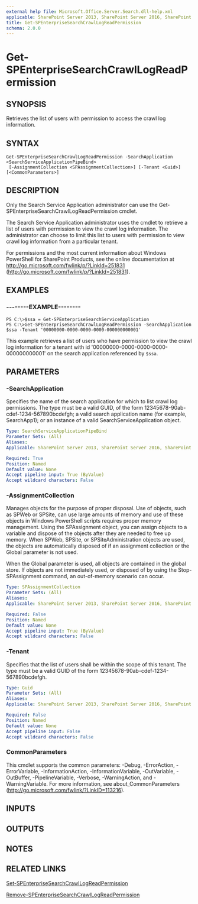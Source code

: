 ```yaml
---
external help file: Microsoft.Office.Server.Search.dll-help.xml
applicable: SharePoint Server 2013, SharePoint Server 2016, SharePoint Server 2019
title: Get-SPEnterpriseSearchCrawlLogReadPermission
schema: 2.0.0
---
```


# Get-SPEnterpriseSearchCrawlLogReadPermission

## SYNOPSIS
Retrieves the list of users with permission to access the crawl log information.

## SYNTAX

```
Get-SPEnterpriseSearchCrawlLogReadPermission -SearchApplication <SearchServiceApplicationPipeBind>
 [-AssignmentCollection <SPAssignmentCollection>] [-Tenant <Guid>] [<CommonParameters>]
```

## DESCRIPTION
Only the Search Service Application administrator can use the Get-SPEnterpriseSearchCrawlLogReadPermission cmdlet.

The Search Service Application administrator uses the cmdlet to retrieve a list of users with permission to view the crawl log information.
The administrator can choose to limit this list to users with permission to view crawl log information from a particular tenant.

For permissions and the most current information about Windows PowerShell for SharePoint Products, see the online documentation at http://go.microsoft.com/fwlink/p/?LinkId=251831 (http://go.microsoft.com/fwlink/p/?LinkId=251831).

## EXAMPLES

### --------EXAMPLE-------- 
```
PS C:\>$ssa = Get-SPEnterpriseSearchServiceApplication
PS C:\>Get-SPEnterpriseSearchCrawlLogReadPermission -SearchApplication $ssa -Tenant '00000000-0000-0000-0000-000000000001'
```

This example retrieves a list of users who have permission to view the crawl log information for a tenant with id '00000000-0000-0000-0000-000000000001' on the search application referenced by `$ssa`.

## PARAMETERS

### -SearchApplication
Specifies the name of the search application for which to list crawl log permissions.
The type must be a valid GUID, of the form 12345678-90ab-cdef-1234-567890bcdefgh; a valid search application name (for example, SearchApp1); or an instance of a valid SearchServiceApplication object.

```yaml
Type: SearchServiceApplicationPipeBind
Parameter Sets: (All)
Aliases: 
Applicable: SharePoint Server 2013, SharePoint Server 2016, SharePoint Server 2019

Required: True
Position: Named
Default value: None
Accept pipeline input: True (ByValue)
Accept wildcard characters: False
```

### -AssignmentCollection
Manages objects for the purpose of proper disposal. Use of objects, such as SPWeb or SPSite, can use large amounts of memory and use of these objects in Windows PowerShell scripts requires proper memory management. Using the SPAssignment object, you can assign objects to a variable and dispose of the objects after they are needed to free up memory. When SPWeb, SPSite, or SPSiteAdministration objects are used, the objects are automatically disposed of if an assignment collection or the Global parameter is not used.

When the Global parameter is used, all objects are contained in the global store. If objects are not immediately used, or disposed of by using the Stop-SPAssignment command, an out-of-memory scenario can occur.

```yaml
Type: SPAssignmentCollection
Parameter Sets: (All)
Aliases: 
Applicable: SharePoint Server 2013, SharePoint Server 2016, SharePoint Server 2019

Required: False
Position: Named
Default value: None
Accept pipeline input: True (ByValue)
Accept wildcard characters: False
```

### -Tenant
Specifies that the list of users shall be within the scope of this tenant.
The type must be a valid GUID of the form 12345678-90ab-cdef-1234-567890bcdefgh.

```yaml
Type: Guid
Parameter Sets: (All)
Aliases: 
Applicable: SharePoint Server 2013, SharePoint Server 2016, SharePoint Server 2019

Required: False
Position: Named
Default value: None
Accept pipeline input: False
Accept wildcard characters: False
```

### CommonParameters
This cmdlet supports the common parameters: -Debug, -ErrorAction, -ErrorVariable, -InformationAction, -InformationVariable, -OutVariable, -OutBuffer, -PipelineVariable, -Verbose, -WarningAction, and -WarningVariable. For more information, see about_CommonParameters (http://go.microsoft.com/fwlink/?LinkID=113216).

## INPUTS

## OUTPUTS

## NOTES

## RELATED LINKS

[Set-SPEnterpriseSearchCrawlLogReadPermission](Set-SPEnterpriseSearchCrawlLogReadPermission.md)

[Remove-SPEnterpriseSearchCrawlLogReadPermission](Remove-SPEnterpriseSearchCrawlLogReadPermission.md)


